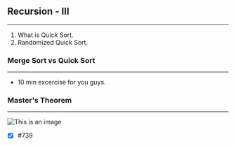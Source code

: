##                       Recursion - III
----------------------------------------------------------------
1. What is Quick Sort.
2. Randomized Quick Sort. 

###   Merge Sort vs Quick Sort
----------------------------------------------------------------
- 10 min excercise for you guys. 

### Master's Theorem
---------------------------------------------------------------
![This is an image](https://myoctocat.com/assets/images/base-octocat.svg)
- [x] #739